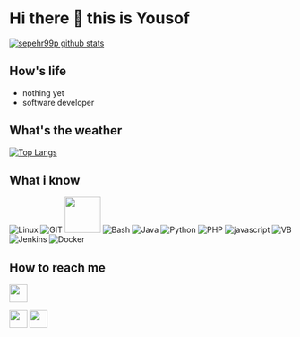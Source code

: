 # Hi there 👋 this is Yousof
[![sepehr99p github stats](https://github-readme-stats.vercel.app/api?username=sepehr99p&show_icons=true&include_all_commits=true&theme=tokyonight)](https://github.com/sepehr99p)

## How's life
- nothing yet
- software developer

## What's the weather
[![Top Langs](https://github-readme-stats.vercel.app/api/top-langs/?username=sepehr99p&layout=compact&langs_count=10&theme=tokyonight)](https://github.com/sepehr99p)

## What i know
![Linux](https://www.vectorlogo.zone/logos/linux/linux-icon.svg)
![GIT](https://www.vectorlogo.zone/logos/git-scm/git-scm-icon.svg)
<img src="https://github.com/isocpp/logos/raw/master/cpp_logo.svg" width="64">
![Bash](https://www.vectorlogo.zone/logos/gnu_bash/gnu_bash-icon.svg)
![Java](https://www.vectorlogo.zone/logos/java/java-icon.svg)
![Python](https://www.vectorlogo.zone/logos/python/python-icon.svg)
![PHP](https://www.vectorlogo.zone/logos/php/php-icon.svg)
![javascript](https://www.vectorlogo.zone/logos/javascript/javascript-icon.svg)
![VB](https://www.vectorlogo.zone/logos/microsoft_vb/microsoft_vb-icon.svg)
![Jenkins](https://www.vectorlogo.zone/logos/jenkins/jenkins-icon.svg)
![Docker](https://www.vectorlogo.zone/logos/docker/docker-icon.svg)

## How to reach me

[<img src="https://www.vectorlogo.zone/logos/instagram/instagram-tile.svg" width="32">](https://www.instagram.com/sepehr99p)

[<img src="https://www.vectorlogo.zone/logos/telegram/telegram-tile.svg" width="32">](http://t.me/sepehr99p)
[<img src="https://www.vectorlogo.zone/logos/linkedin/linkedin-tile.svg" width="32">](https://linkedin.com/in/sepehrpourekrami/)
